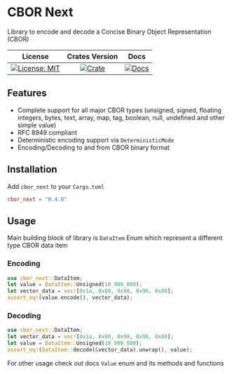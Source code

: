 # CBOR Next

Library to encode and decode a Concise Binary Object Representation (CBOR)

|                    License                     |              Crates Version               |                 Docs                 |
| :--------------------------------------------: | :---------------------------------------: | :----------------------------------: |
| [![License: MIT][license_badge]][license_link] | [![Crate][cratesio_badge]][cratesio_link] | [![Docs][docsrs_badge]][docsrs_link] |

## Features

- Complete support for all major CBOR types (unsigned, signed, floating integers, bytes, text, array, map, tag, boolean, null, undefined and other simple value)
- RFC 8949 compliant
- Deterministic encoding support via `DeterministicMode`
- Encoding/Decoding to and from CBOR binary format

## Installation

Add `cbor_next` to your `Cargo.toml`

```toml
cbor_next = "0.4.0"
```

## Usage

Main building block of library is `DataItem` Enum which represent a different type CBOR data item

### Encoding
```rust
use cbor_next::DataItem;
let value = DataItem::Unsigned(10_000_000);
let vector_data = vec![0x1a, 0x00, 0x98, 0x96, 0x80];
assert_eq!(value.encode(), vector_data);
```

### Decoding
```rust
use cbor_next::DataItem;
let vector_data = vec![0x1a, 0x00, 0x98, 0x96, 0x80];
let value = DataItem::Unsigned(10_000_000);
assert_eq!(DataItem::decode(&vector_data).unwrap(), value);
```

For other usage check out docs `Value` enum and its methods and functions

[license_badge]: https://img.shields.io/github/license/iamsauravsharma/cbor_next.svg?style=for-the-badge
[license_link]: LICENSE
[cratesio_badge]: https://img.shields.io/crates/v/cbor_next.svg?style=for-the-badge
[cratesio_link]: https://crates.io/crates/cbor_next
[docsrs_badge]: https://img.shields.io/docsrs/cbor_next/latest?style=for-the-badge
[docsrs_link]: https://docs.rs/cbor_next
